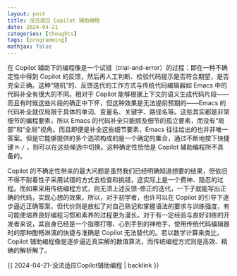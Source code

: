 ```yaml
---
layout: post
title: 没法适应 Copilot 辅助编程
date: 2024-04-21
categories: [thoughts]
tags: [programming]
mathjax: false
---
```


在 Copilot 辅助下的编程像是一个试错（trial-and-error）的过程：即在一种不确定性中得到 Copilot 的反馈，然后再人工判断、检验代码提示是否符合期望，是否完全正确。这种“随机”的、反馈迭代的工作方式与传统代码编辑器如 Emacs 中的代码补全有很大的不同。相对于 Copilot 能够根据上下文的语义生成代码片段——而且有时候这些片段的确正中下怀，但这种效果是无法提前预期的——Emacs 的代码补全就仅局限于具体的单词、变量名、关键字、路径名等。这些其实都是非常细节的编程要素，所以 Emacs 的代码补全只能顾及细节的孤立要素，而没有“局部”和“全局”视角。而且即便是补全这些细节要素，Emacs 往往给出的也并非唯一答案。但是它能够提供的多个选项构成的是一个确定的集合，通过不断地按下快捷键 `M-/` ，则可以在这些候选中切换。这种确定性恰恰是 Copilot 辅助编程所不具备的。

Copilot 的不确定性带来的最大问题是虽然我们已经明确知道想要的结果，但依旧不得不耐着性子采用试错的方式去检查和挑错，这实际上是一个费神、隐忍的过程。而如果采用传统编程方式，则无须上述反馈-修正的迭代，一下子就能写出正确的代码，实现心想的效果。所以，对于初学者，也许可以在 Copilot 的引导下逐步逼近正确答案，但代价则是放松了对自己熟记和掌握语法的要求与训练强度，有可能使培养良好编程习惯和素养的过程更为漫长。对于有一定经验与良好训练的开发者来说，其自身已经是一个指哪打哪、心到手到的神枪手，使用传统代码编辑器时的那种酣畅淋漓的快捷与准确是 Copilot 无法替代的。若以数学计算来类比，Copilot 辅助编程像是逐步逼近真实解的数值算法，而传统编程方式则是高效、精确的解析解了。

{{ 2024-04-21-没法适应Copilot辅助编程 | backlink }}
